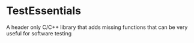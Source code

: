# TestEssentials
A header only C/C++ library that adds missing functions that can be very useful
for software testing

